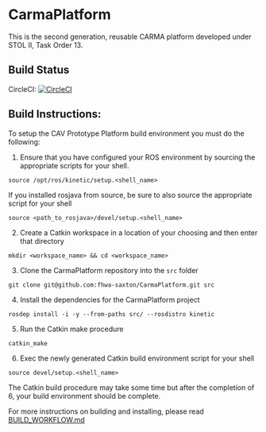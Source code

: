 # CarmaPlatform
This is the second generation, reusable CARMA platform developed under STOL II, Task Order 13.

## Build Status
CircleCI: [![CircleCI](https://circleci.com/gh/fhwa-saxton/CarmaPlatform.svg?style=svg&circle-token=d5faf4fb1cfe6fab581c1e094b84a0dbbe6d3303)](https://circleci.com/gh/fhwa-saxton/CarmaPlatform) 

## Build Instructions:
To setup the CAV Prototype Platform build environment you must do the following:

1. Ensure that you have configured your ROS environment by sourcing the appropriate scripts for your shell. 

`source /opt/ros/kinetic/setup.<shell_name>`

If you installed rosjava from source, be sure to also source the appropriate script for your shell

`source <path_to_rosjava>/devel/setup.<shell_name>`

2. Create a Catkin workspace in a location of your choosing and then enter that directory

`mkdir <workspace_name> && cd <workspace_name>`

3. Clone the CarmaPlatform repository into the `src` folder 

`git clone git@github.com:fhwa-saxton/CarmaPlatform.git src`

4. Install the dependencies for the CarmaPlatform project

`rosdep install -i -y --from-paths src/ --rosdistro kinetic`

5. Run the Catkin make procedure 

`catkin_make`

6. Exec the newly generated Catkin build environment script for your shell

`source devel/setup.<shell_name>`

The Catkin build procedure may take some time but after the completion of 6, 
your build environment should be complete.

For more instructions on building and installing, please read [BUILD_WORKFLOW.md](docs/BUILD_WORKFLOW.md)


